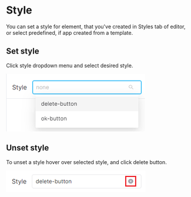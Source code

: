 # Style

You can set a style for element, that you've created in Styles tab of editor, or select predefined, if app created from a template.

## Set style

Click style dropdown menu and select desired style.

<img src="../.gitbook/assets/image (11) (1).png" alt="" data-size="original">

## Unset style

To unset a style hover over selected style, and click delete button.

<img src="../.gitbook/assets/image (2).png" alt="" data-size="original">
